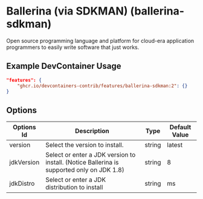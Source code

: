 
# Ballerina (via SDKMAN) (ballerina-sdkman)

Open source programming language and platform for cloud-era application
programmers to easily write software that just works.

## Example DevContainer Usage

```json
"features": {
    "ghcr.io/devcontainers-contrib/features/ballerina-sdkman:2": {}
}
```

## Options

| Options Id | Description | Type | Default Value |
|-----|-----|-----|-----|
| version | Select the version to install. | string | latest |
| jdkVersion | Select or enter a JDK version to install. (Notice Ballerina is supported only on JDK 1.8) | string | 8 |
| jdkDistro | Select or enter a JDK distribution to install | string | ms |


